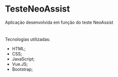 # TesteNeoAssist
Aplicação desenvolvida em função do teste NeoAssist
#
Tecnologias utilizadas:
- HTML;
- CSS;
- JavaScript;
- Vue.JS;
- Bootstrap;

